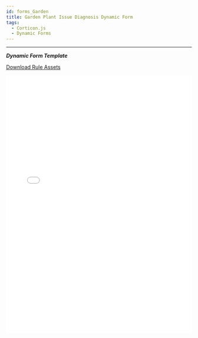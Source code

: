 ```yaml
---
id: forms_Garden
title: Garden Plant Issue Diagnosis Dynamic Form
tags:
  - Corticon.js
  - Dynamic Forms
---
```


---

_**Dynamic Form Template**_


[Download Rule Assets
](https://minhaskamal.github.io/DownGit/#/home?url=https://github.com/corticon/templates/blob/main//form-templates/Plant-Clinic/Rule%20Assets.zip)

<iframe width="100%" height="700" src="//jsfiddle.net/salmelinovitz/b0a5qjeu/5/embedded/result/" allowfullscreen="allowfullscreen" allowpaymentrequest frameborder="0"></iframe>